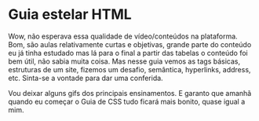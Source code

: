 # Guia estelar HTML
<p> Wow, não esperava essa qualidade de vídeo/conteúdos na plataforma. Bom, são aulas relativamente curtas e objetivas, grande parte do conteúdo eu já tinha estudado mas lá para o final a partir das tabelas o conteúdo foi bem útil, não sabia muita coisa. Mas nesse guia vemos as tags básicas, estruturas de um site, fizemos um desafio, semântica, hyperlinks, address, etc. Sinta-se a vontade para dar uma conferida.</p>
<p> Vou deixar alguns gifs dos principais ensinamentos. E garanto que amanhã quando eu começar o Guia de CSS tudo ficará mais bonito, quase igual a mim.</p>
